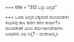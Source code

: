 +++
title = "312 ಒನ್ದು ಜನ್ಮದ"

+++
ಒಂದು ಜನ್ಮದ ಲೆಕ್ಕವಂದೆ ಮುಗಿವಂತೇಕೆ।  
ಸಂಧಿಸವು ಕಾಲ ಕಾರಣ ಕರಣ ಕಾರ್ಯ?॥  
ಮುಂದಕೇತಕೆ ಮಿಗಿಸಿ ಕರ್ಮಋಣಶೇಷಗಳ।  
ಬಂಧಿಪನು ವಿಧಿ ನಿನ್ನ? - ಮಂಕುತಿಮ್ಮ॥  
